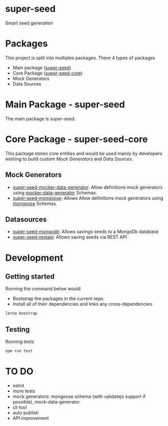 # super-seed

Smart seed generation

# Packages
This project is split into multiples packages. There 4 types of packages
- Main package ([super-seed](packages/super-seed))
- Core Package ([super-seed-core](https://github.com/Natural-Intelligence/super-seed/tree/master/packages/super-seed-core))
- Mock Generators
- Data Sources 

# Main Package - super-seed
The main package is super-seed.

# Core Package - super-seed-core
This package stores core entities and would be used mainly by developers wishing to build custom _Mock Generators_ and _Data Sources_.

## Mock Generators
- [super-seed-mocker-data-generator](https://github.com/Natural-Intelligence/super-seed/tree/master/packages/super-seed-mocker-data-generator): Allow definitions mock generators using [mocker-data-generator](https://www.npmjs.com/package/mocker-data-generator) Schemas.
- [super-seed-mongoose](https://github.com/Natural-Intelligence/super-seed/tree/master/packages/super-seed-mongoose): Allows Allow definitions mock generators using [mongoose](https://www.npmjs.com/package/mongoose) Schemas.

## Datasources
-  [super-seed-mongodb](https://github.com/Natural-Intelligence/super-seed/tree/master/packages/super-seed-mongodb): Allows savings seeds to a MongoDb database
- [super-seed-restapi](https://github.com/Natural-Intelligence/super-seed/tree/master/packages/super-seed-restapi): Allows saving seeds via REST API 

# Development
## Getting started
Running the command below would 
- Bootstrap the packages in the current repo. 
- Install all of their dependencies and links any cross-dependencies.

```bash
lerna boostrap
```

## Testing
Running tests
```bash
npm run test
```

# TO DO
- eslint
- more tests
- mock generators: mongoose schema (with validatejs support if possible), mock-data-generator
- cli tool
- auto publish 
- API improvement
